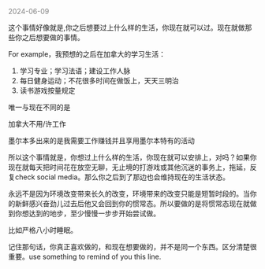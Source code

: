 
<span style="color: gray;">2024-06-09</span>

这个事情好像就是,你之后想要过上什么样的生活，你现在就可以过。现在就做那些你之后想要做的事情。

For example，我预想的之后在加拿大的学习生活：

1. 学习专业；学习法语；建设工作人脉
2. 每日健身运动；不花很多时间在做饭上，天天三明治
3. 读书游戏按量规定

唯一与现在不同的是

加拿大不用/许工作

墨尔本多出来的是我需要工作赚钱并且享用墨尔本特有的活动

所以这个事情就是，你想过上什么样的生活，你现在就可以安排上，对吗？如果你现在就每天把时间花在放空无聊，无止境的打游戏或其他沉迷的事务上，拖延，反复check social media。那么你之后到了那边也会维持现在的生活状态。

永远不是因为环境改变带来长久的改变，环境带来的改变只能是短暂时段的。当你的新鲜感兴奋劲儿过去后他又会回到你的惯常态。所以要做的是将惯常态现在就做到你想达到的地步，至少慢慢一步步开始尝试做。

比如严格八小时睡眠。

记住那句话，你真正喜欢做的，和现在想要做的，并不是同一个东西。区分清楚很重要。use something to remind of you this line.